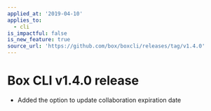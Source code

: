 ```yaml
---
applied_at: '2019-04-10'
applies_to:
  - cli
is_impactful: false
is_new_feature: true
source_url: 'https://github.com/box/boxcli/releases/tag/v1.4.0'
---
```


# Box CLI v1.4.0 release

- Added the option to update collaboration expiration date